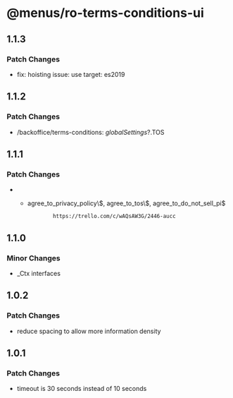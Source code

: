 # @menus/ro-terms-conditions-ui

## 1.1.3

### Patch Changes

- fix: hoisting issue: use target: es2019

## 1.1.2

### Patch Changes

- /backoffice/terms-conditions: $globalSettings$?.TOS

## 1.1.1

### Patch Changes

- - agree_to_privacy_policy\\\$, agree_to_tos\\\$, agree_to_do_not_sell_pi\$

    	    	https://trello.com/c/wAQsAW3G/2446-aucc

## 1.1.0

### Minor Changes

- \_Ctx interfaces

## 1.0.2

### Patch Changes

- reduce spacing to allow more information density

## 1.0.1

### Patch Changes

- timeout is 30 seconds instead of 10 seconds

